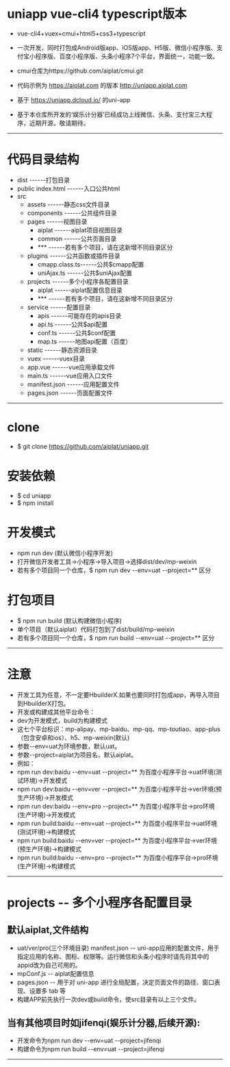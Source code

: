 # uniapp vue-cli4 typescript版本

 - vue-cli4+vuex+cmui+html5+css3+typescript
 - 一次开发，同时打包成Android版app、iOS版app、H5版、微信小程序版、支付宝小程序版、百度小程序版、头条小程序7个平台，界面统一，功能一致。
 - cmui仓库为https://github.com/aiplat/cmui.git
 - 代码示例为 https://aiplat.com 的版本 http://uniapp.aiplat.com

 - 基于 https://uniapp.dcloud.io/ 的uni-app
 - 基于本仓库所开发的‘娱乐计分器’已经成功上线微信、头条、支付宝三大程序，近期开源，敬请期待。

---

# 代码目录结构
  - dist              ------打包目录
  - public
    index.html        ------入口公共html
  - src
    - assets          ------静态css文件目录
    - components      ------公共组件目录
    - pages           ------视图目录
      - aiplat        ------aiplat项目视图目录
      - common        ------公共页面目录
      - ***           ------若有多个项目，请在这新增不同目录区分
    - plugins         ------公共函数或插件目录
      - cmapp.class.ts------公共$cmapp配置
      - uniAjax.ts    ------公共$uniAjax配置
    - projects        ------多个小程序各配置目录
      - aiplat        ------aiplat配置信息目录
      - ***           ------若有多个项目，请在这新增不同目录区分
    - service         ------配置目录
      - apis          ------可能存在的apis目录
      - api.ts        ------公共$api配置
      - conf.ts       ------公共$conf配置
      - map.ts        ------地图api配置（百度）
    - static          ------静态资源目录
    - vuex            ------vuex目录
    - app.vue         ------vue应用承载文件
    - main.ts         ------vue应用入口文件
    - manifest.json   ------应用配置文件
    - pages.json      ------页面配置文件

---

# clone
 - $ git clone https://github.com/aiplat/uniapp.git

# 安装依赖
 - $ cd uniapp
 - $ npm install

# 开发模式
 - npm run dev   (默认微信小程序开发)
 - 打开微信开发者工具->小程序->导入项目->选择dist/dev/mp-weixin
 - 若有多个项目同一个仓库，$ npm run dev --env=uat --project=** 区分

# 打包项目
 - $ npm run build (默认构建微信小程序)
 - 单个项目（默认aiplat）代码打包到了dist/build/mp-weixin
 - 若有多个项目同一个仓库，$ npm run build --env=uat --project=** 区分

---

# 注意
 - 开发工具为任意，不一定要HbuilderX.如果也要同时打包成app，再导入项目到HbuilderX打包。
 - 开发或构建成其他平台命令：
 - dev为开发模式，build为构建模式
 - 这七个平台标识：mp-alipay、mp-baidu、mp-qq、mp-toutiao、app-plus（包含安卓和ios）、h5、mp-weixin(默认)
 - 参数--env=uat为环境参数，默认uat。
 - 参数--project=aiplat为项目名，默认aiplat。
 - 例如：
 - npm run dev:baidu --env=uat --project=** 为百度小程序平台->uat环境(测试环境)->开发模式
 - npm run dev:baidu --env=ver --project=** 为百度小程序平台->ver环境(预生产环境)->开发模式
 - npm run dev:baidu --env=pro --project=** 为百度小程序平台->pro环境(生产环境)->开发模式
 - npm run build:baidu --env=uat --project=** 为百度小程序平台->uat环境(测试环境)->构建模式
 - npm run build:baidu --env=ver --project=** 为百度小程序平台->ver环境(预生产环境)->构建模式
 - npm run build:baidu --env=pro --project=** 为百度小程序平台->pro环境(生产环境)->构建模式

---

# projects -- 多个小程序各配置目录
 ## 默认aiplat,文件结构
 - uat/ver/pro(三个环境目录)   manifest.json  -- uni-app应用的配置文件，用于指定应用的名称、图标、权限等。运行微信和头条小程序时请先将其中的appid改为自己可用的。
 - mpConf.js      -- aiplat配置信息
 - pages.json     -- 用于对 uni-app 进行全局配置，决定页面文件的路径、窗口表现、设置多 tab 等
 - 构建APP前先执行一次dev或build命令，使src目录有以上三个文件。

 ## 当有其他项目时如jifenqi(娱乐计分器,后续开源):
 - 开发命令为npm run dev --env=uat --project=jifenqi
 - 构建命令为npm run build --env=uat --project=jifenqi

---
